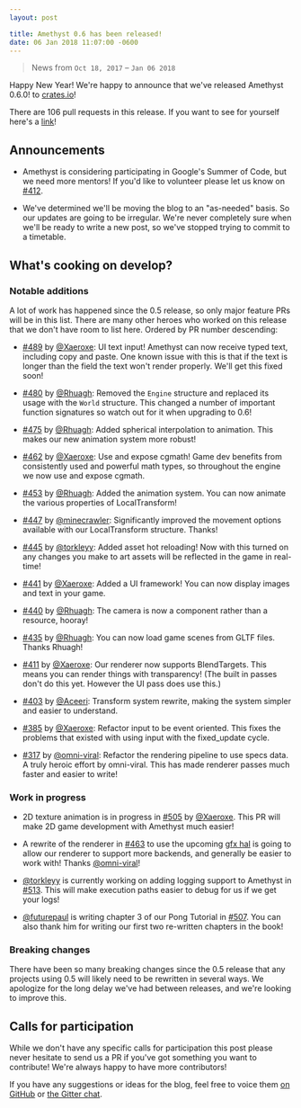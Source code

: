 ```yaml
---
layout: post

title: Amethyst 0.6 has been released!
date: 06 Jan 2018 11:07:00 -0600
---
```


> News from `Oct 18, 2017` – `Jan 06 2018`

Happy New Year!  We're happy to announce that we've released Amethyst 0.6.0!
to [crates.io](https://crates.io)!

There are 106 pull requests in this release.  If you want to see for yourself
here's a [link][ep]!

[ep]: https://github.com/amethyst/amethyst/pulls?utf8=%E2%9C%93&q=is%3Apr+is%3Amerged+merged%3A2017-08-30..2017-12-29

## Announcements

- Amethyst is considering participating in Google's Summer of Code, but we need
more mentors!  If you'd like to volunteer please let us know on [#412][412].

- We've determined we'll be moving the blog to an "as-needed" basis.  So our
updates are going to be irregular.  We're never completely sure when we'll be
ready to write a new post, so we've stopped trying to commit to a timetable.

[412]: https://github.com/amethyst/amethyst/issues/412

## What's cooking on develop?

### Notable additions

A lot of work has happened since the 0.5 release, so only major feature PRs will
be in this list.  There are many other heroes who worked on this release that
we don't have room to list here.  Ordered by PR number descending:

- [#489][489] by [@Xaeroxe][xr]: UI text input!  Amethyst can now receive typed
text, including copy and paste.  One known issue with this is that if the text
is longer than the field the text won't render properly.  We'll get this fixed
soon!

- [#480][480] by [@Rhuagh][rh]: Removed the `Engine` structure and replaced its
usage with the `World` structure.  This changed a number of important function
signatures so watch out for it when upgrading to 0.6!

- [#475][475] by [@Rhuagh][rh]: Added spherical interpolation to animation.
This makes our new animation system more robust!

- [#462][462] by [@Xaeroxe][xr]: Use and expose cgmath!  Game dev benefits from
consistently used and powerful math types, so throughout the engine we now use
and expose cgmath.

- [#453][453] by [@Rhuagh][rh]: Added the animation system.  You can now animate
the various properties of LocalTransform!

- [#447][447] by [@minecrawler][mc]: Significantly improved the movement options
available with our LocalTransform structure.  Thanks!

- [#445][445] by [@torkleyy][tr]: Added asset hot reloading!  Now with this
turned on any changes you make to art assets will be reflected in the game in
real-time!

- [#441][441] by [@Xaeroxe][xr]: Added a UI framework!  You can now display
images and text in your game.

- [#440][440] by [@Rhuagh][rh]: The camera is now a component rather than a
resource, hooray!

- [#435][435] by [@Rhuagh][rh]: You can now load game scenes from GLTF files.
Thanks Rhuagh!

- [#411][411] by [@Xaeroxe][xr]: Our renderer now supports BlendTargets.  This
means you can render things with transparency!  (The built in passes don't do
this yet.  However the UI pass does use this.)

- [#403][403] by [@Aceeri][ac]: Transform system rewrite, making the system
simpler and easier to understand.

- [#385][385] by [@Xaeroxe][xr]: Refactor input to be event oriented.  This
fixes the problems that existed with using input with the fixed_update cycle.

- [#317][317] by [@omni-viral][ov]: Refactor the rendering pipeline to use specs
data.  A truly heroic effort by omni-viral.  This has made renderer passes much
faster and easier to write!

[489]: https://github.com/amethyst/amethyst/pull/489
[480]: https://github.com/amethyst/amethyst/pull/480
[475]: https://github.com/amethyst/amethyst/pull/475
[462]: https://github.com/amethyst/amethyst/pull/462
[453]: https://github.com/amethyst/amethyst/pull/453
[447]: https://github.com/amethyst/amethyst/pull/447
[445]: https://github.com/amethyst/amethyst/pull/445
[441]: https://github.com/amethyst/amethyst/pull/441
[440]: https://github.com/amethyst/amethyst/pull/440
[435]: https://github.com/amethyst/amethyst/pull/435
[411]: https://github.com/amethyst/amethyst/pull/411
[403]: https://github.com/amethyst/amethyst/pull/403
[385]: https://github.com/amethyst/amethyst/pull/385
[317]: https://github.com/amethyst/amethyst/pull/317

### Work in progress

- 2D texture animation is in progress in [#505][505] by [@Xaeroxe][xr].  This
PR will make 2D game development with Amethyst much easier!

- A rewrite of the renderer in [#463][463] to use the upcoming [gfx hal][hal] is
going to allow our renderer to support more backends, and generally be easier to
work with!  Thanks [@omni-viral][ov]!

- [@torkleyy][tr] is currently working on adding logging support to Amethyst in
[#513][513].  This will make execution paths easier to debug for us if we get
your logs!

- [@futurepaul][fp] is writing chapter 3 of our Pong Tutorial in [#507][507].
You can also thank him for writing our first two re-written chapters in the book!

[463]: https://github.com/amethyst/amethyst/pull/463
[505]: https://github.com/amethyst/amethyst/pull/505
[507]: https://github.com/amethyst/amethyst/pull/507
[513]: https://github.com/amethyst/amethyst/pull/513
[hal]: https://github.com/gfx-rs/gfx/tree/master/src/hal/src

[xr]: https://github.com/Xaeroxe
[ov]: https://github.com/omni-viral
[fp]: https://github.com/futurepaul
[tr]: https://github.com/torkleyy
[rh]: https://github.com/Rhuagh
[mc]: https://github.com/minecrawler
[ac]: https://github.com/Aceeri

### Breaking changes

There have been so many breaking changes since the 0.5 release that any projects
using 0.5 will likely need to be rewritten in several ways.  We apologize for
the long delay we've had between releases, and we're looking to improve this.

## Calls for participation

While we don't have any specific calls for participation this post please never
hesitate to send us a PR if you've got something you want to contribute!  We're
always happy to have more contributors!


If you have any suggestions or ideas for the blog, feel free to voice them
[on GitHub][gh] or [the Gitter chat][gc].

[gh]: https://github.com/amethyst/website
[gc]: https://gitter.im/orgs/amethyst/rooms
